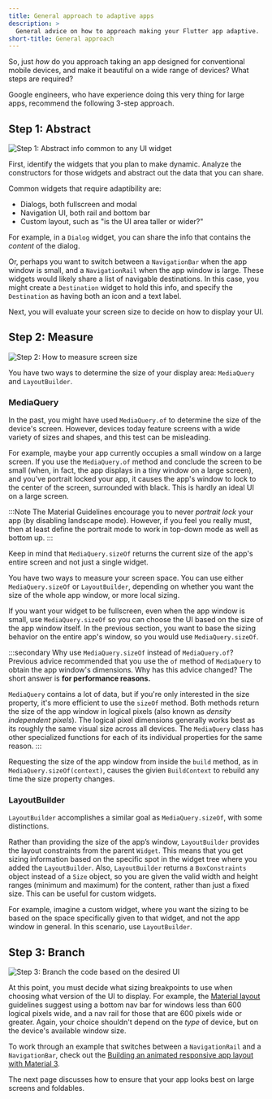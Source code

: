 ```yaml
---
title: General approach to adaptive apps
description: >
  General advice on how to approach making your Flutter app adaptive.
short-title: General approach
---
```


<?code-excerpt path-base="ui/adaptive_app_demos"?>

So, just _how_ do you approach taking an app
designed for conventional mobile devices,
and make it beautiful on a wide range
of devices? What steps are required?

Google engineers, who have experience doing this
very thing for large apps, recommend the
following 3-step approach.

## Step 1: Abstract

![Step 1: Abstract info common to any UI widget](/assets/images/docs/ui/adaptive-responsive/abstract.png)

First, identify the widgets that you plan to
make dynamic. Analyze the constructors for those
widgets and abstract out the data that you can share.

Common widgets that require adaptibility are:

* Dialogs, both fullscreen and modal
* Navigation UI, both rail and bottom bar
* Custom layout, such as "is the UI area taller or wider?"

For example, in a `Dialog` widget, you can share
the info that contains the _content_ of the dialog.

Or, perhaps you want to switch between a
`NavigationBar` when the app window is small,
and a `NavigationRail` when the app window is large.
These widgets would likely share a list of
navigable destinations. In this case,
you might create a `Destination` widget to hold
this info, and specify the `Destination` as having both
an icon and a text label.

Next, you will evaluate your screen size to decide
on how to display your UI.

## Step 2: Measure

![Step 2: How to measure screen size](/assets/images/docs/ui/adaptive-responsive/measure.png)

You have two ways to determine the size of your display area:
`MediaQuery` and `LayoutBuilder`.

### MediaQuery

In the past, you might have used `MediaQuery.of` to
determine the size of the device's screen.
However, devices today feature screens
with a wide variety of sizes and shapes,
and this test can be misleading.

For example, maybe your app currently occupies a
small window on a large screen. If you use the
`MediaQuery.of` method and conclude the screen to be small
(when, in fact, the app displays in a tiny window on a large screen),
and you've portrait locked your app, it causes the
app's window to lock to the center of the
screen, surrounded with black.
This is hardly an ideal UI on a large screen.

:::Note
The Material Guidelines encourage you to never
_portrait lock_ your app (by disabling landscape mode).
However, if you feel you really must,
then at least define the portrait mode to work
in top-down mode as well as bottom up.
:::

Keep in mind that `MediaQuery.sizeOf` returns the
current size of the app's entire screen and
not just a single widget.

You have two ways to measure your screen space.
You can use either `MediaQuery.sizeOf` or `LayoutBuilder`,
depending on whether you want the size of the whole
app window, or more local sizing.

If you want your widget to be fullscreen,
even when the app window is small,
use `MediaQuery.sizeOf` so you can choose the
UI based on the size of the app window itself.
In the previous section, you want to base the
sizing behavior on the entire app's window,
so you would use `MediaQuery.sizeOf`.

:::secondary Why use `MediaQuery.sizeOf` instead of `MediaQuery.of`?
Previous advice recommended that you use the `of` method of
`MediaQuery` to obtain the app window's dimensions.
Why has this advice changed?
The short answer is **for performance reasons.** 

`MediaQuery` contains a lot of data, but if you're
only interested in the size property, it's more
efficient to use the `sizeOf` method. Both methods
return the size of the app window in logical pixels
(also known as _density independent pixels_).
The logical pixel dimensions generally works best as its
roughly the same visual size across all devices.
The `MediaQuery` class has other specialized functions
for each of its individual properties for the same reason.
:::

Requesting the size of the app window from inside
the `build` method, as in `MediaQuery.sizeOf(context)`,
causes the givien `BuildContext` to rebuild any time
the size property changes.

### LayoutBuilder

`LayoutBuilder` accomplishes a similar goal as
`MediaQuery.sizeOf`, with some distinctions.

Rather than providing the size of the app’s window,
`LayoutBuilder` provides the layout constraints from
the parent `Widget`. This means that you get
sizing information based on the specific spot
in the widget tree where you added the `LayoutBuilder`.
Also, `LayoutBuilder` returns a `BoxConstraints`
object instead of a `Size` object,
so you are given the valid width
and height ranges (minimum and maximum) for the content,
rather than just a fixed size.
This can be useful for custom widgets.

For example, imagine a custom widget, where you want
the sizing to be based on the space specifically
given to that widget, and not the app window in general.
In this scenario, use `LayoutBuilder`.

## Step 3: Branch

![Step 3: Branch the code based on the desired UI](/assets/images/docs/ui/adaptive-responsive/measure.png)

At this point, you must decide what sizing breakpoints to use
when choosing what version of the UI to display.
For example, the [Material layout][] guidelines suggest using
a bottom nav bar for windows less than 600 logical pixels wide,
and a nav rail for those that are 600 pixels wide or greater.
Again, your choice shouldn't depend on the _type_ of device,
but on the device's available window size.

[Material layout]: https://m3.material.io/foundations/layout/applying-layout/window-size-classes

To work through an example that switches between a
`NavigationRail` and a `NavigationBar`, check out
the [Building an animated responsive app layout with Material 3][codelab].

[codelab]: {{site.codelabs}}/codelabs/flutter-animated-responsive-layout

The next page discusses how to ensure that your
app looks best on large screens and foldables.

